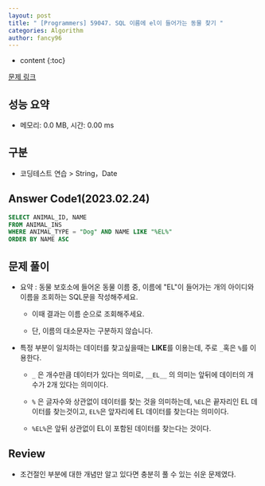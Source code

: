 ```yaml
---
layout: post
title: " [Programmers] 59047. SQL 이름에 el이 들어가는 동물 찾기 "
categories: Algorithm
author: fancy96
---
```

* content
{:toc}

[문제 링크](https://school.programmers.co.kr/learn/courses/30/lessons/59047)

## 성능 요약

* 메모리: 0.0 MB, 시간: 0.00 ms

## 구분

* 코딩테스트 연습 > String，Date

## Answer Code1(2023.02.24)

```SQL
SELECT ANIMAL_ID, NAME
FROM ANIMAL_INS
WHERE ANIMAL_TYPE = "Dog" AND NAME LIKE "%EL%"  
ORDER BY NAME ASC
```

## 문제 풀이

* 요약 : 동물 보호소에 들어온 동물 이름 중, 이름에 "EL"이 들어가는 개의 아이디와 이름을 조회하는 SQL문을 작성해주세요.

  * 이때 결과는 이름 순으로 조회해주세요. 
  
  * 단, 이름의 대소문자는 구분하지 않습니다.

* 특정 부분이 일치하는 데이터를 찾고싶을때는 **LIKE**를 이용는데, 주로 `_`혹은 `%`를 이용한다.

    * `_` 은 개수만큼 데이터가 있다는 의미로, `__EL__` 의 의미는 앞뒤에 데이터의 개수가 2개 있다는 의미이다.

    * `%` 은 글자수와 상관없이 데이터를 찾는 것을 의미하는데, `%EL`은 끝자리인 EL 데이터를 찾는것이고, `EL%`은 앞자리에 EL 데이터를 찾는다는 의미이다.

    * `%EL%`은 앞뒤 상관없이 EL이 포함된 데이터를 찾는다는 것이다.

## Review

* 조건절인 부분에 대한 개념만 알고 있다면 충분히 풀 수 있는 쉬운 문제였다.